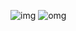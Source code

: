 ![img](https://media3.giphy.com/media/3o7aCZDlmQZLe4Q4V2/giphy.gif)
![omg](https://i.ibb.co/d0xtT0b/2022-04-22-17-38-45.png)
